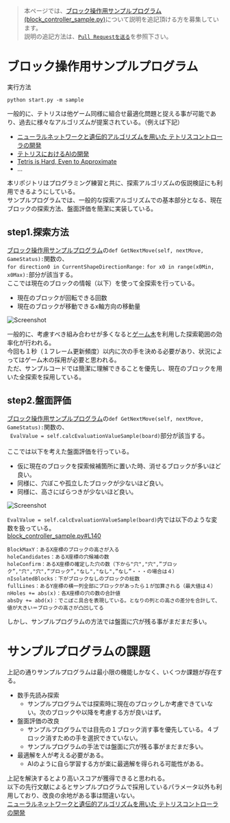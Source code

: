 >本ページでは、[ブロック操作用サンプルプログラム(block_controller_sample.py)](https://github.com/seigot/tetris/blob/master/game_manager/block_controller_sample.py)について説明を追記頂ける方を募集しています。<br>
>説明の追記方法は、[`Pull Requestを送る`](https://github.com/seigot/tetris#pull-requestを送るoptional)を参照下さい。<br>

# ブロック操作用サンプルプログラム

実行方法

```
python start.py -m sample
```

一般的に、テトリスは他ゲーム同様に組合せ最適化問題と捉える事が可能であり、過去に様々なアルゴリズムが提案されている。（例えば下記）<br>
- [ニューラルネットワークと遺伝的アルゴリズムを用いた テトリスコントローラの開発](https://www.google.com/url?sa=t&rct=j&q=&esrc=s&source=web&cd=&ved=2ahUKEwiKn83IqIPxAhWSK5QKHUWVC0cQFjACegQIAxAD&url=https%3A%2F%2Fipsj.ixsq.nii.ac.jp%2Fej%2F%3Faction%3Drepository_action_common_download%26item_id%3D109968%26item_no%3D1%26attribute_id%3D1%26file_no%3D1&usg=AOvVaw0ic6uDC29wGYWl8KKIL8P3)
- [テトリスにおけるAIの開発](https://www.google.com/url?sa=t&rct=j&q=&esrc=s&source=web&cd=&ved=2ahUKEwiKn83IqIPxAhWSK5QKHUWVC0cQFjAEegQIDhAD&url=https%3A%2F%2Fwww.info.kindai.ac.jp%2F~takasi-i%2Fthesis%2F2016_13-1-037-0113_S_Kawahara.ppt&usg=AOvVaw1tik6miknSKem4wE5bmpFP)
- [Tetris is Hard, Even to Approximate](https://arxiv.org/pdf/cs/0210020.pdf)
- ...

本リポジトリはプログラミング練習と共に、探索アルゴリズムの仮説検証にも利用できるようにしている。<br>
サンプルプログラムでは、一般的な探索アルゴリズムでの基本部分となる、現在ブロックの探索方法、盤面評価を簡潔に実装している。<br>

## step1.探索方法

[ブロック操作用サンプルプログラム](block_controller_sample.py)の`def GetNextMove(self, nextMove, GameStatus):`関数の、<br>
`for direction0 in CurrentShapeDirectionRange:`
`for x0 in range(x0Min, x0Max):`部分が該当する。<br>
ここでは現在のブロックの情報（以下）を使って全探索を行っている。<br>
- 現在のブロックが回転できる回数<br>
- 現在のブロックが移動できるx軸方向の移動量<br>

![Screenshot](../pics/search_method_sample.PNG)

一般的に、考慮すべき組み合わせが多くなると[ゲーム木](https://ja.wikipedia.org/wiki/ゲーム木)を利用した探索範囲の効率化が行われる。<br>
今回も１秒（１フレーム更新頻度）以内に次の手を決める必要があり、状況によってはゲーム木の採用が必要と思われる。<br>
ただ、サンプルコードでは簡潔に理解できることを優先し、現在のブロックを用いた全探索を採用している。<br>

## step2.盤面評価

[ブロック操作用サンプルプログラム](block_controller_sample.py)の`def GetNextMove(self, nextMove, GameStatus):`関数の、<br>
` EvalValue = self.calcEvaluationValueSample(board)`部分が該当する。<br>
<br>
ここでは以下を考えた盤面評価を行っている。<br>
- 仮に現在のブロックを探索候補箇所に置いた時、消せるブロックが多いほど良い。<br>
- 同様に、穴ぼこや孤立したブロックが少ないほど良い。<br>
- 同様に、高さにばらつきが少ないほど良い。<br>

![Screenshot](../pics/board_evaluate_method_sample2.PNG)


`EvalValue = self.calcEvaluationValueSample(board)`内では以下のような変数を扱っている。<br>
[block_controller_sample.py#L140](https://github.com/seigot/tetris/blob/c7f1c540f7d0cd1aa6daeb1e5917d18be35895f5/game_manager/block_controller_sample.py#L140)

```
BlockMaxY：あるX座標のブロックの高さが入る
holeCandidates：あるX座標の穴候補の数
holeConfirm：あるX座標の確定した穴の数（下から"穴","穴",”ブロック”,"穴","穴",”ブロック”,"なし","なし",”なし”・・・の場合は４）
nIsolatedBlocks：下がブロックなしのブロックの総数
fullLines：あるY座標の横一列全部にブロックがあったら１が加算される（最大値は４）
nHoles += abs(x)：各X座標の穴の数の合計値
absDy += abd(x)：でこぼこ具合を表現している。となりの列との高さの差分を合計して、値が大きい＝ブロックの高さが凸凹してる
```

しかし、サンプルプログラムの方法では盤面に穴が残る事がまだまだ多い。<br>

# サンプルプログラムの課題

上記の通りサンプルプログラムは最小限の機能しかなく、いくつか課題が存在する。

- 数手先読み探索
  - サンプルプログラムでは探索時に現在のブロックしか考慮できていない。次のブロックや以降を考慮する方が良いはず。
- 盤面評価の改良
  - サンプルプログラムでは目先の１ブロック消す事を優先している。４ブロック消すための手を選択できていない。
  - サンプルプログラムの手法では盤面に穴が残る事がまだまだ多い。
- 最適解を人が考える必要がある。
  - AIのように自ら学習する方が楽に最適解を得られる可能性がある。

上記を解決するとより高いスコアが獲得できると思われる。<br>
以下の先行文献によるとサンプルプログラムで採用しているパラメータ以外も利用しており、改良の余地がある事は間違いない。<br>
[ニューラルネットワークと遺伝的アルゴリズムを用いた テトリスコントローラの開発](https://www.google.com/url?sa=t&rct=j&q=&esrc=s&source=web&cd=&ved=2ahUKEwiKn83IqIPxAhWSK5QKHUWVC0cQFjACegQIAxAD&url=https%3A%2F%2Fipsj.ixsq.nii.ac.jp%2Fej%2F%3Faction%3Drepository_action_common_download%26item_id%3D109968%26item_no%3D1%26attribute_id%3D1%26file_no%3D1&usg=AOvVaw0ic6uDC29wGYWl8KKIL8P3)
